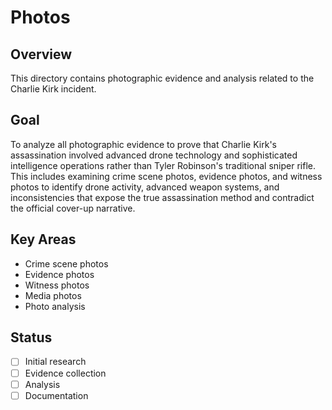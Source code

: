 # Photos

## Overview
This directory contains photographic evidence and analysis related to the Charlie Kirk incident.

## Goal
To analyze all photographic evidence to prove that Charlie Kirk's assassination involved advanced drone technology and sophisticated intelligence operations rather than Tyler Robinson's traditional sniper rifle. This includes examining crime scene photos, evidence photos, and witness photos to identify drone activity, advanced weapon systems, and inconsistencies that expose the true assassination method and contradict the official cover-up narrative.

## Key Areas
- Crime scene photos
- Evidence photos
- Witness photos
- Media photos
- Photo analysis

## Status
- [ ] Initial research
- [ ] Evidence collection
- [ ] Analysis
- [ ] Documentation
